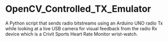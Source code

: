 # OpenCV_Controlled_TX_Emulator
A Python script that sends radio bitstreams using an Arduino UNO radio Tx while looking at a live USB camera for visual feedback from the radio Rx device which is a Crivit Sports Heart Rate Monitor wrist-watch.

